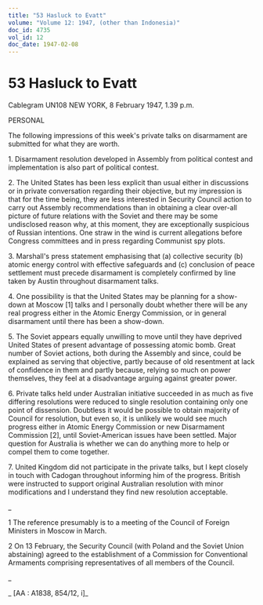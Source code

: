 ```yaml
---
title: "53 Hasluck to Evatt"
volume: "Volume 12: 1947, (other than Indonesia)"
doc_id: 4735
vol_id: 12
doc_date: 1947-02-08
---
```


# 53 Hasluck to Evatt

Cablegram UN108 NEW YORK, 8 February 1947, 1.39 p.m.

PERSONAL

The following impressions of this week's private talks on disarmament are submitted for what they are worth.

1\. Disarmament resolution developed in Assembly from political contest and implementation is also part of political contest.

2\. The United States has been less explicit than usual either in discussions or in private conversation regarding their objective, but my impression is that for the time being, they are less interested in Security Council action to carry out Assembly recommendations than in obtaining a clear over-all picture of future relations with the Soviet and there may be some undisclosed reason why, at this moment, they are exceptionally suspicious of Russian intentions. One straw in the wind is current allegations before Congress committees and in press regarding Communist spy plots.

3\. Marshall's press statement emphasising that (a) collective security (b) atomic energy control with effective safeguards and (c) conclusion of peace settlement must precede disarmament is completely confirmed by line taken by Austin throughout disarmament talks.

4\. One possibility is that the United States may be planning for a show-down at Moscow [1] talks and I personally doubt whether there will be any real progress either in the Atomic Energy Commission, or in general disarmament until there has been a show-down.

5\. The Soviet appears equally unwilling to move until they have deprived United States of present advantage of possessing atomic bomb. Great number of Soviet actions, both during the Assembly and since, could be explained as serving that objective, partly because of old resentment at lack of confidence in them and partly because, relying so much on power themselves, they feel at a disadvantage arguing against greater power.

6\. Private talks held under Australian initiative succeeded in as much as five differing resolutions were reduced to single resolution containing only one point of dissension. Doubtless it would be possible to obtain majority of Council for resolution, but even so, it is unlikely we would see much progress either in Atomic Energy Commission or new Disarmament Commission [2], until Soviet-American issues have been settled. Major question for Australia is whether we can do anything more to help or compel them to come together.

7\. United Kingdom did not participate in the private talks, but I kept closely in touch with Cadogan throughout informing him of the progress. British were instructed to support original Australian resolution with minor modifications and I understand they find new resolution acceptable.

_

1 The reference presumably is to a meeting of the Council of Foreign Ministers in Moscow in March.

2 On 13 February, the Security Council (with Poland and the Soviet Union abstaining) agreed to the establishment of a Commission for Conventional Armaments comprising representatives of all members of the Council.

_

_ [AA : A1838, 854/12, i]_
